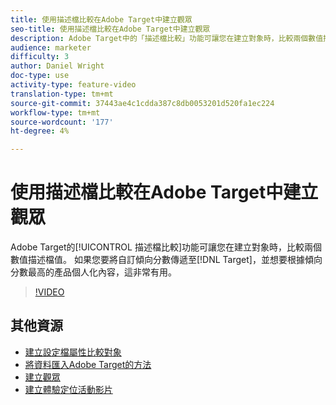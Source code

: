 ```yaml
---
title: 使用描述檔比較在Adobe Target中建立觀眾
seo-title: 使用描述檔比較在Adobe Target中建立觀眾
description: Adobe Target中的「描述檔比較」功能可讓您在建立對象時，比較兩個數值描述檔值。 如果您要將自訂傾向分數傳遞至Target，並想要根據傾向分數最高的產品個人化內容，這非常有用。
audience: marketer
difficulty: 3
author: Daniel Wright
doc-type: use
activity-type: feature-video
translation-type: tm+mt
source-git-commit: 37443ae4c1cdda387c8db0053201d520fa1ec224
workflow-type: tm+mt
source-wordcount: '177'
ht-degree: 4%

---
```



# 使用描述檔比較在Adobe Target中建立觀眾

Adobe Target的[!UICONTROL 描述檔比較]功能可讓您在建立對象時，比較兩個數值描述檔值。 如果您要將自訂傾向分數傳遞至[!DNL Target]，並想要根據傾向分數最高的產品個人化內容，這非常有用。

>[!VIDEO](https://video.tv.adobe.com/v/23218/?quality=12)

## 其他資源

* [建立設定檔屬性比較對象](https://docs.adobe.com/content/help/en/target/using/audiences/create-audiences/creating-a-profile-attribute-comparison-audience.html)
* [將資料匯入Adobe Target的方法](https://docs.adobe.com/content/help/en/target/using/implement-target/before-implement/methods/methods-to-get-data-into-target.html)
* [建立觀眾](https://docs.adobe.com/content/help/en/target/using/audiences/create-audiences/create-audience.html)
* [建立體驗定位活動影片](../activities/create-experience-targeting-activities.md)
